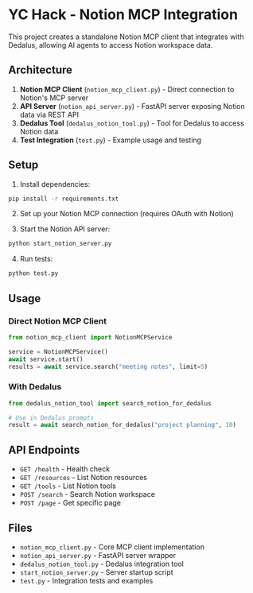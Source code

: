 # YC Hack - Notion MCP Integration

This project creates a standalone Notion MCP client that integrates with Dedalus, allowing AI agents to access Notion workspace data.

## Architecture

1. **Notion MCP Client** (`notion_mcp_client.py`) - Direct connection to Notion's MCP server
2. **API Server** (`notion_api_server.py`) - FastAPI server exposing Notion data via REST API
3. **Dedalus Tool** (`dedalus_notion_tool.py`) - Tool for Dedalus to access Notion data
4. **Test Integration** (`test.py`) - Example usage and testing

## Setup

1. Install dependencies:
```bash
pip install -r requirements.txt
```

2. Set up your Notion MCP connection (requires OAuth with Notion)

3. Start the Notion API server:
```bash
python start_notion_server.py
```

4. Run tests:
```bash
python test.py
```

## Usage

### Direct Notion MCP Client
```python
from notion_mcp_client import NotionMCPService

service = NotionMCPService()
await service.start()
results = await service.search("meeting notes", limit=5)
```

### With Dedalus
```python
from dedalus_notion_tool import search_notion_for_dedalus

# Use in Dedalus prompts
result = await search_notion_for_dedalus("project planning", 10)
```

## API Endpoints

- `GET /health` - Health check
- `GET /resources` - List Notion resources  
- `GET /tools` - List Notion tools
- `POST /search` - Search Notion workspace
- `POST /page` - Get specific page

## Files

- `notion_mcp_client.py` - Core MCP client implementation
- `notion_api_server.py` - FastAPI server wrapper
- `dedalus_notion_tool.py` - Dedalus integration tool
- `start_notion_server.py` - Server startup script
- `test.py` - Integration tests and examples